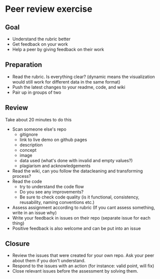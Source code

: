 # Peer review exercise

## Goal
- Understand the rubric better
- Get feedback on your work
- Help a peer by giving feedback on their work

## Preparation
- Read the rubric. Is everything clear? (dynamic means the visualization would still work for different data in the same format)
- Push the latest changes to your readme, code, and wiki
- Pair up in groups of two

## Review
Take about 20 minutes to do this
- Scan someone else's repo
    + gitignore
    + link to live demo on github pages
    + description
    + concept
    + image
    + data used (what's done with invalid and empty values?)
    + plagiarism and acknowledgements
- Read the wiki, can you follow the datacleaning and transforming process?
- Read the code
    + try to understand the code flow
    + Do you see any improvements?
    + Be sure to check code quality (is it functional, consistency, reusability, naming conventions etc.)
- Assess assignment according to rubric (If you cant assess something, write in an issue why)
- Write your feedback in issues on their repo (separate issue for each thing)
- Positive feedback is also welcome and can be put into an issue

## Closure
- Review the issues that were created for your own repo. Ask your peer about them if you don't understand.
- Respond to the issues with an action (for instance: valid point, will fix)
- Close relevant issues before the assessment by solving them.
